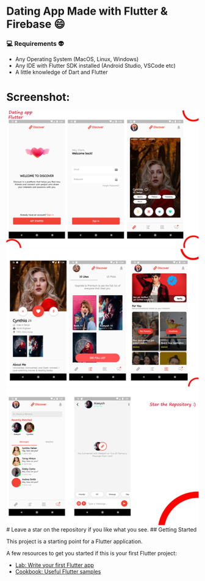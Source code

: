 # Dating App Made with Flutter & Firebase :smile: 
  
### 💻  Requirements :alien:

* Any Operating System (MacOS, Linux, Windows)
* Any IDE with Flutter SDK installed (Android Studio, VSCode etc)
* A little knowledge of Dart and Flutter

# Screenshot:

<img src="/assets/images/dating_app1.jpg"/>
<img src="/assets/images/dating_app2.jpg"/>
<img src="/assets/images/dating_app3.jpg"/>
# Leave a star on the repository if you like what you see.
## Getting Started

This project is a starting point for a Flutter application.

A few resources to get you started if this is your first Flutter project:

- [Lab: Write your first Flutter app](https://flutter.dev/docs/get-started/codelab)
- [Cookbook: Useful Flutter samples](https://flutter.dev/docs/cookbook)


